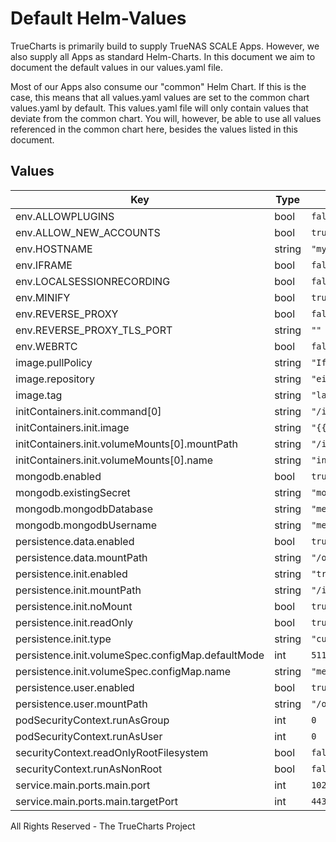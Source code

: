 # Default Helm-Values

TrueCharts is primarily build to supply TrueNAS SCALE Apps.
However, we also supply all Apps as standard Helm-Charts. In this document we aim to document the default values in our values.yaml file.

Most of our Apps also consume our "common" Helm Chart.
If this is the case, this means that all values.yaml values are set to the common chart values.yaml by default. This values.yaml file will only contain values that deviate from the common chart.
You will, however, be able to use all values referenced in the common chart here, besides the values listed in this document.

## Values

| Key | Type | Default | Description |
|-----|------|---------|-------------|
| env.ALLOWPLUGINS | bool | `false` |  |
| env.ALLOW_NEW_ACCOUNTS | bool | `true` |  |
| env.HOSTNAME | string | `"my.domain.com"` |  |
| env.IFRAME | bool | `false` |  |
| env.LOCALSESSIONRECORDING | bool | `false` |  |
| env.MINIFY | bool | `true` |  |
| env.REVERSE_PROXY | bool | `false` |  |
| env.REVERSE_PROXY_TLS_PORT | string | `""` |  |
| env.WEBRTC | bool | `false` |  |
| image.pullPolicy | string | `"IfNotPresent"` |  |
| image.repository | string | `"einar/meshcentral"` |  |
| image.tag | string | `"latest@sha256:3a80bced48bdb0fa5b9043cfe51553d72ec01290f456b328c9e3921d19e472a5"` |  |
| initContainers.init.command[0] | string | `"/init/meshcentral/init.sh"` |  |
| initContainers.init.image | string | `"{{ .Values.image.repository }}:{{ .Values.image.tag }}"` |  |
| initContainers.init.volumeMounts[0].mountPath | string | `"/init/meshcentral"` |  |
| initContainers.init.volumeMounts[0].name | string | `"init"` |  |
| mongodb.enabled | bool | `true` |  |
| mongodb.existingSecret | string | `"mongodbcreds"` |  |
| mongodb.mongodbDatabase | string | `"meshcentral"` |  |
| mongodb.mongodbUsername | string | `"meshcentral"` |  |
| persistence.data.enabled | bool | `true` |  |
| persistence.data.mountPath | string | `"/opt/meshcentral/meshcentral-data"` |  |
| persistence.init.enabled | string | `"true"` |  |
| persistence.init.mountPath | string | `"/init/meshcentral"` |  |
| persistence.init.noMount | bool | `true` |  |
| persistence.init.readOnly | bool | `true` |  |
| persistence.init.type | string | `"custom"` |  |
| persistence.init.volumeSpec.configMap.defaultMode | int | `511` |  |
| persistence.init.volumeSpec.configMap.name | string | `"meshcentral-init"` |  |
| persistence.user.enabled | bool | `true` |  |
| persistence.user.mountPath | string | `"/opt/meshcentral/meshcentral-files"` |  |
| podSecurityContext.runAsGroup | int | `0` |  |
| podSecurityContext.runAsUser | int | `0` |  |
| securityContext.readOnlyRootFilesystem | bool | `false` |  |
| securityContext.runAsNonRoot | bool | `false` |  |
| service.main.ports.main.port | int | `10205` |  |
| service.main.ports.main.targetPort | int | `443` |  |

All Rights Reserved - The TrueCharts Project
